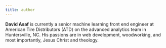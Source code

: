 ```yaml
---
title: author
---
```


**David Asaf** is currently a senior machine learning front end engineer at American Tire Distributors (ATD) on the advanced analytics team in Huntersville, NC. His passions are in web development, woodworking, and most importantly, Jesus Christ and theology.

